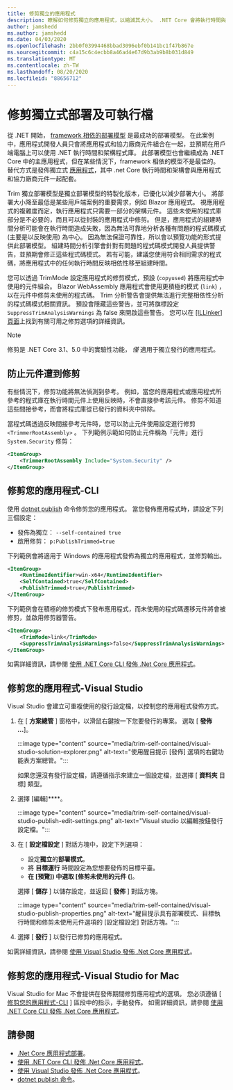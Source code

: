 ```yaml
---
title: 修剪獨立的應用程式
description: 瞭解如何修剪獨立的應用程式，以縮減其大小。 .NET Core 會將執行時間與獨立發行的應用程式組合，而且通常會包含更多執行時間，因此是必要的。
author: jamshedd
ms.author: jamshedd
ms.date: 04/03/2020
ms.openlocfilehash: 2bb0f03994468bbad3096ebf0b141bc1f47b867e
ms.sourcegitcommit: c4a15c6c4ecbb8a46ad4e67d9b3ab9b8b031d849
ms.translationtype: MT
ms.contentlocale: zh-TW
ms.lasthandoff: 08/20/2020
ms.locfileid: "88656712"
---
```

# <a name="trim-self-contained-deployments-and-executables"></a>修剪獨立式部署及可執行檔

從 .NET 開始， [framework 相依的部署模型](index.md#publish-framework-dependent) 是最成功的部署模型。 在此案例中，應用程式開發人員只會將應用程式和協力廠商元件組合在一起，並預期在用戶端電腦上可以使用 .NET 執行時間和架構程式庫。 此部署模型也會繼續成為 .NET Core 中的主應用程式，但在某些情況下，framework 相依的模型不是最佳的。 替代方式是發佈獨立式 [應用程式](index.md#publish-self-contained)，其中 .net Core 執行時間和架構會與應用程式和協力廠商元件一起配套。

Trim 獨立部署模型是獨立部署模型的特製化版本，已優化以減少部署大小。 將部署大小降至最低是某些用戶端案例的重要需求，例如 Blazor 應用程式。 視應用程式的複雜度而定，執行應用程式只需要一部分的架構元件。 這些未使用的程式庫部分是不必要的，而且可以從封裝的應用程式中修剪。 但是，應用程式的組建時間分析可能會在執行時間造成失敗，因為無法可靠地分析各種有問題的程式碼模式 (主要是以反映使用) 為中心。 因為無法保證可靠性，所以會以預覽功能的形式提供此部署模型。 組建時間分析引擎會針對有問題的程式碼模式開發人員提供警告，並預期會修正這些程式碼模式。 若有可能，建議您使用符合相同需求的程式碼，將應用程式中的任何執行時間反映相依性移至組建時間。

您可以透過 TrimMode 設定應用程式的修剪模式，預設 (`copyused`) 將應用程式中使用的元件組合。 Blazor WebAssembly 應用程式會使用更積極的模式 (`link`) ，以在元件中修剪未使用的程式碼。 Trim 分析警告會提供無法進行完整相依性分析的程式碼模式相關資訊。 預設會隱藏這些警告，並可將旗標設定 `SuppressTrimAnalysisWarnings` 為 false 來開啟這些警告。 您可以在 [ [ILLinker] 頁面](https://github.com/mono/linker/blob/master/docs/illink-options.md)上找到有關可用之修剪選項的詳細資訊。

> [!NOTE]
> 修剪是 .NET Core 3.1、5.0 中的實驗性功能， _僅_ 適用于獨立發行的應用程式。

## <a name="prevent-assemblies-from-being-trimmed"></a>防止元件遭到修剪

有些情況下，修剪功能將無法偵測到參考。 例如，當您的應用程式或應用程式所參考的程式庫在執行時間元件上使用反映時，不會直接參考該元件。 修剪不知道這些間接參考，而會將程式庫從已發行的資料夾中排除。

當程式碼透過反映間接參考元件時，您可以防止元件使用設定進行修剪 `<TrimmerRootAssembly>` 。 下列範例示範如何防止元件稱為「元件」進行 `System.Security` 修剪：

```xml
<ItemGroup>
    <TrimmerRootAssembly Include="System.Security" />
</ItemGroup>
```

## <a name="trim-your-app---cli"></a>修剪您的應用程式-CLI

使用 [dotnet publish](../tools/dotnet-publish.md) 命令修剪您的應用程式。 當您發佈應用程式時，請設定下列三個設定：

- 發佈為獨立： `--self-contained true`
- 啟用修剪： `p:PublishTrimmed=true`

下列範例會將適用于 Windows 的應用程式發佈為獨立的應用程式，並修剪輸出。

```xml
<ItemGroup>
    <RuntimeIdentifier>win-x64</RuntimeIdentifier>
    <SelfContained>true</SelfContained>
    <PublishTrimmed>true</PublishTrimmed>
</ItemGroup>
```

下列範例會在積極的修剪模式下發布應用程式，而未使用的程式碼遷移元件將會被修剪，並啟用修剪器警告。

```xml
<ItemGroup>
    <TrimMode>link</TrimMode>
    <SuppressTrimAnalysisWarnings>false</SuppressTrimAnalysisWarnings>
</ItemGroup>
```

如需詳細資訊，請參閱 [使用 .NET Core CLI 發佈 .Net Core 應用程式](deploy-with-cli.md)。

## <a name="trim-your-app---visual-studio"></a>修剪您的應用程式-Visual Studio

Visual Studio 會建立可重複使用的發行設定檔，以控制您的應用程式發佈方式。

01. 在 [ **方案總管** ] 窗格中，以滑鼠右鍵按一下您要發行的專案。 選取 [ **發佈 ...**]。

    :::image type="content" source="media/trim-self-contained/visual-studio-solution-explorer.png" alt-text="使用醒目提示 [發佈] 選項的右鍵功能表方案總管。":::

    如果您還沒有發行設定檔，請遵循指示來建立一個設定檔，並選擇 [ **資料夾** 目標] 類型。

01. 選擇 [編輯]****。

    :::image type="content" source="media/trim-self-contained/visual-studio-publish-edit-settings.png" alt-text="Visual studio 以編輯按鈕發行設定檔。":::

01. 在 [ **設定檔設定** ] 對話方塊中，設定下列選項：

    - 設定**獨立**的**部署模式**。
    - 將 **目標運行** 時間設定為您想要發佈的目標平臺。
    - **在 [預覽]) 中選取 [修剪未使用的元件 (**]。

    選擇 [ **儲存** ] 以儲存設定，並返回 [ **發佈** ] 對話方塊。

    :::image type="content" source="media/trim-self-contained/visual-studio-publish-properties.png" alt-text="醒目提示具有部署模式、目標執行時間和修剪未使用元件選項的 [設定檔設定] 對話方塊。":::

01. 選擇 [ **發行** ] 以發行已修剪的應用程式。

如需詳細資訊，請參閱 [使用 Visual Studio 發佈 .Net Core 應用程式](deploy-with-vs.md)。

## <a name="trim-your-app---visual-studio-for-mac"></a>修剪您的應用程式-Visual Studio for Mac

Visual Studio for Mac 不會提供在發佈期間修剪應用程式的選項。 您必須遵循 [ [修剪您的應用程式-CLI](#trim-your-app---cli) ] 區段中的指示，手動發佈。 如需詳細資訊，請參閱 [使用 .NET Core CLI 發佈 .Net Core 應用程式](deploy-with-cli.md)。

## <a name="see-also"></a>請參閱

- [.Net Core 應用程式部署](index.md)。
- [使用 .NET Core CLI 發佈 .Net Core 應用程式](deploy-with-cli.md)。
- [使用 Visual Studio 發佈 .Net Core 應用程式](deploy-with-vs.md)。
- [dotnet publish 命令](../tools/dotnet-publish.md)。
